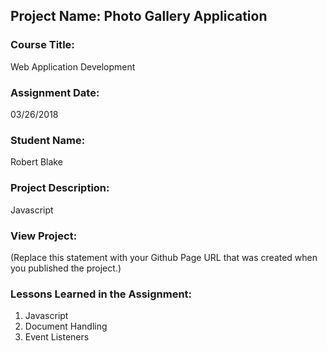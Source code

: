 ## Project Name:  Photo Gallery Application

### Course Title:
Web Application Development

### Assignment Date:  
03/26/2018

### Student Name:  
Robert Blake

### Project Description:
Javascript

### View Project:
(Replace this statement with your Github Page URL that was created when you 
 published the project.)

### Lessons Learned in the Assignment:
1. Javascript
2. Document Handling
3. Event Listeners